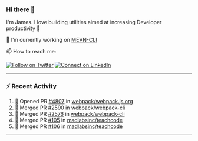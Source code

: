 ### Hi there 👋

I'm James. I love building utilities aimed at increasing Developer productivity :raised_hands: 

🔭 I’m currently working on [MEVN-CLI](https://github.com/madlabsinc/mevn-cli)

📫 How to reach me:

[![Follow on Twitter](https://img.shields.io/badge/--twitter?label=Twitter&logo=Twitter&style=social)](https://twitter.com/james_madhacks) [![Connect on LinkedIn](https://img.shields.io/badge/--linkedin?label=LinkedIn&logo=LinkedIn&style=social)](https://www.linkedin.com/in/jamesgeorge007)

---

### :zap: Recent Activity

<!--START_SECTION:activity-->
1. 💪 Opened PR [#4807](https://github.com/webpack/webpack.js.org/pull/4807) in [webpack/webpack.js.org](https://github.com/webpack/webpack.js.org)
2. 🎉 Merged PR [#2590](https://github.com/webpack/webpack-cli/pull/2590) in [webpack/webpack-cli](https://github.com/webpack/webpack-cli)
3. 🎉 Merged PR [#2576](https://github.com/webpack/webpack-cli/pull/2576) in [webpack/webpack-cli](https://github.com/webpack/webpack-cli)
4. 🎉 Merged PR [#105](https://github.com/madlabsinc/teachcode/pull/105) in [madlabsinc/teachcode](https://github.com/madlabsinc/teachcode)
5. 🎉 Merged PR [#106](https://github.com/madlabsinc/teachcode/pull/106) in [madlabsinc/teachcode](https://github.com/madlabsinc/teachcode)
<!--END_SECTION:activity-->

---

<!--
**jamesgeorge007/jamesgeorge007** is a ✨ _special_ ✨ repository because its `README.md` (this file) appears on your GitHub profile.

Here are some ideas to get you started:

- 🌱 I’m currently learning ...
- 👯 I’m looking to collaborate on ...
- 🤔 I’m looking for help with ...
- 💬 Ask me about ...
- 😄 Pronouns: ...
- ⚡ Fun fact: ...
-->
